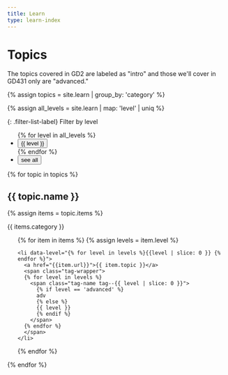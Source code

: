 ```yaml
---
title: Learn
type: learn-index
---
```


# Topics
The topics covered in GD2 are labeled as "intro" and those we'll cover in GD431 only are "advanced."

{% assign topics = site.learn | group_by: 'category' %}

{% assign all_levels = site.learn | map: 'level' | uniq %}

{: .filter-list-label}
Filter by level
<ul class="filter-list">
{% for level in all_levels %}
  <li><button type="button" data-controls="{{ level | slice: 0 }}" class="u-button-reset js-filter-toggle">{{ level }}</button></li>
{% endfor %}
  <li><button type="button" data-controls="reset" class="u-button-reset js-filter-toggle">see all</button></li>
</ul>

{% for topic in topics %}
  <h2>{{ topic.name }}</h2>

  {% assign items = topic.items %}

  {{ items.category }}
  <ul class="topic-list">
  {% for item in items  %}
    {% assign levels = item.level %}

    <li data-level="{% for level in levels %}{{level | slice: 0 }} {% endfor %}">
      <a href="{{item.url}}">{{ item.topic }}</a>
      <span class="tag-wrapper">
      {% for level in levels %}
        <span class="tag-name tag--{{ level | slice: 0 }}">
          {% if level == 'advanced' %}
          adv
          {% else %}
          {{ level }}
          {% endif %}
        </span>
      {% endfor %} 
      </span>
    </li>

  {% endfor %}
  </ul>
{% endfor %}
